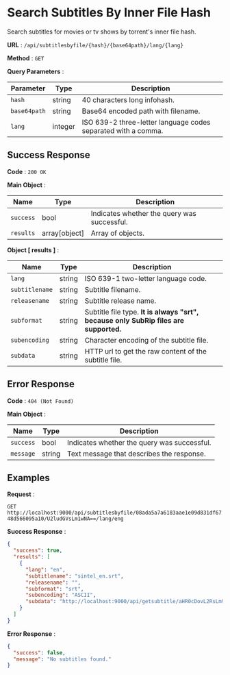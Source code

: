 # Search Subtitles By Inner File Hash

Search subtitles for movies or tv shows by torrent's inner file hash.

**URL** : `/api/subtitlesbyfile/{hash}/{base64path}/lang/{lang}`

**Method** : `GET`

**Query Parameters** :

| Parameter    | Type    | Description                                                   |
| ------------ | ------- | ------------------------------------------------------------- |
| `hash`       | string  | 40 characters long infohash.                                  |
| `base64path` | string  | Base64 encoded path with filename.                            |
| `lang`       | integer | ISO 639-2 three-letter language codes separated with a comma. |

## Success Response

**Code** : `200 OK`

**Main Object** :

| Name      | Type          | Description                                 |
| --------- | ------------- | ------------------------------------------- |
| `success` | bool          | Indicates whether the query was successful. |
| `results` | array[object] | Array of objects.                           |

**Object [ results ]** :

| Name           | Type   | Description                                                                          |
| -------------- | ------ | ------------------------------------------------------------------------------------ |
| `lang`         | string | ISO 639-1 two-letter language code.                                                  |
| `subtitlename` | string | Subtitle filename.                                                                   |
| `releasename`  | string | Subtitle release name.                                                               |
| `subformat`    | string | Subtitle file type. **It is always "srt", because only SubRip files are supported.** |
| `subencoding`  | string | Character encoding of the subtitle file.                                             |
| `subdata`      | string | HTTP url to get the raw content of the subtitle file.                                |

## Error Response

**Code** : `404 (Not Found)`

**Main Object** :

| Name      | Type   | Description                                 |
| --------- | ------ | ------------------------------------------- |
| `success` | bool   | Indicates whether the query was successful. |
| `message` | string | Text message that describes the response.   |

## Examples

**Request** :

`GET http://localhost:9000/api/subtitlesbyfile/08ada5a7a6183aae1e09d831df6748d566095a10/U2ludGVsLm1wNA==/lang/eng`

**Success Response** :

```json
{
  "success": true,
  "results": [
    {
      "lang": "en",
      "subtitlename": "sintel_en.srt",
      "releasename": "",
      "subformat": "srt",
      "subencoding": "ASCII",
      "subdata": "http://localhost:9000/api/getsubtitle/aHR0cDovL2RsLm9wZW5zdWJ0aXRsZXMub3JnL2VuL2Rvd25sb2FkL3NyYy1hcGkvdnJmLWY1NjIwYmMyL3NpZC1WMDRMZkRQak5YdkItRnlVbGxiZ3RtcjJpcGYvc3ViYWQvMzg3MTc5Ng==/encode/ASCII/subtitle.srt"
    }
  ]
}
```

**Error Response** :

```json
{
  "success": false,
  "message": "No subtitles found."
}
```
